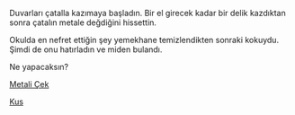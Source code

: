 Duvarları çatalla kazımaya başladın. Bir el girecek kadar bir delik kazdıktan sonra çatalın metale değdiğini hissettin.

Okulda en nefret ettiğin şey yemekhane temizlendikten sonraki kokuydu. Şimdi de onu hatırladın ve miden bulandı.

Ne yapacaksın? 

[Metali Çek](metali-cek/metali-cek.md)

[Kus](kus/kus.md)